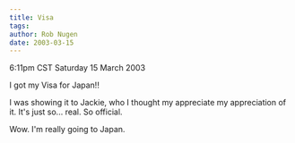 ```yaml
---
title: Visa
tags: 
author: Rob Nugen
date: 2003-03-15
---
```


<p class=date>6:11pm CST Saturday 15 March 2003</p>

<p>I got my Visa for Japan!!</p>

<p>I was showing it to Jackie, who I thought my appreciate my
appreciation of it.  It's just so... real.  So official.</p>

<p>Wow.  I'm really going to Japan.</p>

